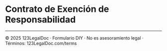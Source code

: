 # Contrato de Exención de Responsabilidad

---
© 2025 123LegalDoc · Formulario DIY · No es asesoramiento legal · Términos: 123LegalDoc.com/terms
